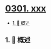 # [0301. xxx](https://github.com/Tdahuyou/TNotes.leetcode/tree/main/notes/0301.%20xxx)

<!-- region:toc -->

- [1. 📝 概述](#1--概述)

<!-- endregion:toc -->

## 1. 📝 概述
